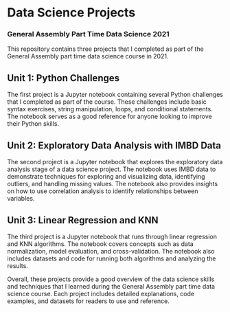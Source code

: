 # Data Science Projects
### General Assembly Part Time Data Science 2021

This repository contains three projects that I completed as part of the General Assembly part time data science course in 2021.

## Unit 1: Python Challenges
The first project is a Jupyter notebook containing several Python challenges that I completed as part of the course. These challenges include basic syntax exercises, string manipulation, loops, and conditional statements. The notebook serves as a good reference for anyone looking to improve their Python skills.

## Unit 2: Exploratory Data Analysis with IMBD Data
The second project is a Jupyter notebook that explores the exploratory data analysis stage of a data science project. The notebook uses IMBD data to demonstrate techniques for exploring and visualizing data, identifying outliers, and handling missing values. The notebook also provides insights on how to use correlation analysis to identify relationships between variables.

## Unit 3: Linear Regression and KNN
The third project is a Jupyter notebook that runs through linear regression and KNN algorithms. The notebook covers concepts such as data normalization, model evaluation, and cross-validation. The notebook also includes datasets and code for running both algorithms and analyzing the results.

Overall, these projects provide a good overview of the data science skills and techniques that I learned during the General Assembly part time data science course. Each project includes detailed explanations, code examples, and datasets for readers to use and reference.
